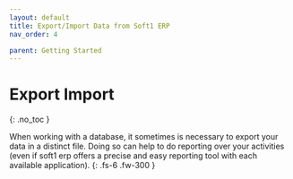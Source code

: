 ```yaml
---
layout: default
title: Export/Import Data from Soft1 ERP
nav_order: 4

parent: Getting Started
---
```


# Export Import 
{: .no_toc }

When working with a database, it sometimes is necessary to export your data in a distinct file. Doing so can help to do reporting over your activities (even if soft1 erp offers a precise and easy reporting tool with each available application).
{: .fs-6 .fw-300 }
